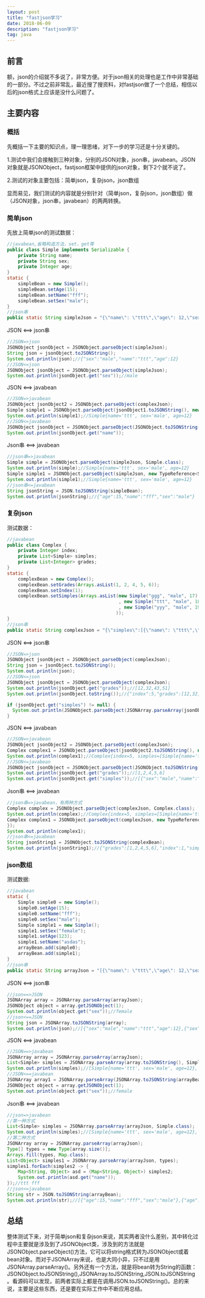 ```yaml
---
layout: post
title: "fastjson学习"
date: 2018-06-09
description: "fastjson学习"
tag: java
---
```


## 前言

额，json的介绍就不多说了，非常方便。对于json相关的处理也是工作中非常基础的一部分。不过之前非常乱，最近搜了搜资料，对fastjson做了一个总结，相信以后的json格式上应该是没什么问题了。

## 主要内容

### 概括

先概括一下主要的知识点，理一理思绪，对下一步的学习还是十分关键的。

1.测试中我们会接触到三种对象，分别的JSON对象，json串，javabean。JSON对象就是JSONObject，fastjson框架中提供的json对象，剩下2个就不说了。

2.测试的对象主要包括：简单json，复杂json，json数组

显而易见，我们测试的内容就是分别针对（简单json，复杂json，json数组）做（JSON对象，json串，javabean）的两两转换。

### 简单json

先放上简单json的测试数据：

``` java
//javabean,省略构造方法，set，get等
public class Simple implements Serializable {
    private String name;
    private String sex;
    private Integer age;
}
static {
    simpleBean = new Simple();
    simpleBean.setAge(15);
    simpleBean.setName("fff");
    simpleBean.setSex("male");
}
//json串
public static String simpleJson = "{\"name\": \"ttt\",\"age\": 12,\"sex\": \"male\"}";
```



JSON <==> json串

``` java
//JSON=>json
JSONObject jsonObject = JSONObject.parseObject(simpleJson);
String json = jsonObject.toJSONString();
System.out.println(json);//{"sex":"male","name":"ttt","age":12}
//JSON<=json
JSONObject jsonObject = JSONObject.parseObject(simpleJson);
System.out.println(jsonObject.get("sex"));//male
```

JSON <==> javabean

``` java
//JSON=>javabean
JSONObject jsonObject2 = JSONObject.parseObject(complexJson);
Simple simple1 = JSONObject.parseObject(jsonObject1.toJSONString(), new TypeReference<Simple>() {});
System.out.println(simple1);//Simple{name='ttt', sex='male', age=12}
//JSON<=javabean
JSONObject jsonObject = JSONObject.parseObject(JSONObject.toJSONString(simpleBean));
System.out.println(jsonObject.get("name"));
```

Json串 <==> javabean

``` java
//json串=>javabean
Simple simple = JSONObject.parseObject(simpleJson, Simple.class);
System.out.println(simple);//Simple{name='ttt', sex='male', age=12}
Simple simple1 = JSONObject.parseObject(simpleJson, new TypeReference<Simple>() {});
System.out.println(simple1);//Simple{name='ttt', sex='male', age=12}
//json串<=javabean
String jsonString = JSON.toJSONString(simpleBean);
System.out.println(jsonString);//{"age":15,"name":"fff","sex":"male"}
```



### 复杂json

测试数据：

``` java
//javabean
public class Complex {
    private Integer index;
    private List<Simple> simples;
    private List<Integer> grades;
}
static {
    complexBean = new Complex();
    complexBean.setGrades(Arrays.asList(1, 2, 4, 5, 6));
    complexBean.setIndex(1);
    complexBean.setSimples(Arrays.asList(new Simple("ggg", "male", 17)
                                         , new Simple("ttt", "male", 18)
                                         , new Simple("yyy", "male", 19)
                                        ));
}
//json串
public static String complexJson = "{\"simples\":[{\"name\": \"ttt\",\"age\": 12,\"sex\": \"male\"},{\"name\": \"fff\",\"age\": 13,\"sex\": \"female\"}],\"index\":5,\"grades\":[12,32,43,51]}";

```



JSON <==> json串

```java
//JSON=>json
JSONObject jsonObject = JSONObject.parseObject(complexJson);
String json = jsonObject.toJSONString();
System.out.println(json);
//JSON<=json
JSONObject jsonObject = JSONObject.parseObject(complexJson);
System.out.println(jsonObject.get("grades"));//[12,32,43,51]
System.out.println(jsonObject.toString());//{"index":5,"grades":[12,32,43,51],"simples":[{"sex":"male","name":"ttt","age":12},{"sex":"female","name":"fff","age":13}]}

if (jsonObject.get("simples") != null) {
  System.out.println(JSONObject.parseObject(JSONArray.parseArray(jsonObject.get("simples").toString()).get(1).toString()).get("sex"));//female
}
```

JSON <==> javabean

```java
//JSON=>javabean
JSONObject jsonObject2 = JSONObject.parseObject(complexJson);
Complex complex1 = JSONObject.parseObject(jsonObject2.toJSONString(), new TypeReference<Complex>() {});
System.out.println(complex1);//Complex{index=5, simples=[Simple{name='ttt', sex='male', age=12}, Simple{name='fff', sex='female', age=13}], grades=[12, 32, 43, 51]}
//JSON<=javabean
JSONObject jsonObject = JSONObject.parseObject(JSONObject.toJSONString(complexBean));
System.out.println(jsonObject.get("grades"));//[1,2,4,5,6]
System.out.println(jsonObject.get("simples"));//[{"sex":"male","name":"ggg","age":17},{"sex":"male","name":"ttt","age":18},{"sex":"male","name":"yyy","age":19}]
```

Json串 <==> javabean

```java
//json串=>javabean，有两种方式
Complex complex = JSONObject.parseObject(complexJson, Complex.class);
System.out.println(complex);//Complex{index=5, simples=[Simple{name='ttt', sex='male', age=12}, Simple{name='fff', sex='female', age=13}], grades=[12, 32, 43, 51]}
Complex complex1 = JSONObject.parseObject(complexJson, new TypeReference<Complex>() {
});
System.out.println(complex1);
//json串<=javabean
String jsonString1 = JSONObject.toJSONString(complexBean);
System.out.println(jsonString1);//{"grades":[1,2,4,5,6],"index":1,"simples":[{"age":17,"name":"ggg","sex":"male"},{"age":18,"name":"ttt","sex":"male"},{"age":19,"name":"yyy","sex":"male"}]}
```



### json数组

测试数据:

``` java
//javabean
static {
    Simple simple0 = new Simple();
    simple0.setAge(15);
    simple0.setName("fff");
    simple0.setSex("male");
    Simple simple1 = new Simple();
    simple1.setSex("female");
    simple1.setAge(123);
    simple1.setName("asdas");
    arrayBean.add(simple0);
    arrayBean.add(simple1);
}
//json串
public static String arrayJson = "[{\"name\": \"ttt\",\"age\": 12,\"sex\": \"male\"},{\"name\": \"fff\",\"age\": 13,\"sex\": \"female\"}]";

```



JSON <==> json串

```java
//json==>JSON
JSONArray array = JSONArray.parseArray(arrayJson);
JSONObject object = array.getJSONObject(1);
System.out.println(object.get("sex"));//female
//json<==JSON
String json = JSONArray.toJSONString(array);
System.out.println(json);//[{"sex":"male","name":"ttt","age":12},{"sex":"female","name":"fff","age":13}]
```

JSON <==> javabean

```java
//JSON==>javabean
JSONArray array = JSONArray.parseArray(arrayJson);
List<Simple> simples = JSONArray.parseArray(array.toJSONString(), Simple.class);
System.out.println(simples);//[Simple{name='ttt', sex='male', age=12}, Simple{name='fff', sex='female', age=13}]
//JSON<==javabean
JSONArray array1 = JSONArray.parseArray(JSONArray.toJSONString(arrayBean));
JSONObject object = array.getJSONObject(1);
System.out.println(object.get("sex"));//female
```

Json串 <==> javabean

```java
//json=>javabean
//第一种方式
List<Simple> simples = JSONArray.parseArray(arrayJson, Simple.class);
System.out.println(simples);//[Simple{name='ttt', sex='male', age=12}, Simple{name='fff', sex='female', age=13}]
//第二种方式
JSONArray array = JSONArray.parseArray(arrayJson);
Type[] types = new Type[array.size()];
Arrays.fill(types, Map.class);
List<Object> simples1 = JSONArray.parseArray(arrayJson, types);
simples1.forEach(simples2 -> {
    Map<String, Object> asd = (Map<String, Object>) simples2;
    System.out.println(asd.get("name"));
});//ttt fff
//json<=javabean
String str = JSON.toJSONString(arrayBean);
System.out.println(str);//[{"age":15,"name":"fff","sex":"male"},{"age":123,"name":"asdas","sex":"female"}]
```

## 总结

整体测试下来，对于简单json和复杂json来说，其实两者没什么差别，其中转化过程中主要就是涉及到了JSONObject类，涉及到的方法就是JSONObject.parseObject()方法，它可以将string格式转为JSONObject或着bean对象。而对于JSONArray来说，也是大同小异，只不过是用JSONArray.parseArray()。另外还有一个方法，就是将bean转为String的函数：JSONObject.toJSONString(),JSONArray.toJSONString,JSON.toJSONString。看源码可以发现，前两者实际上都是在调用JSON.toJSONString()。总的来说，主要是这些东西，还是要在实际工作中不断应用总结。